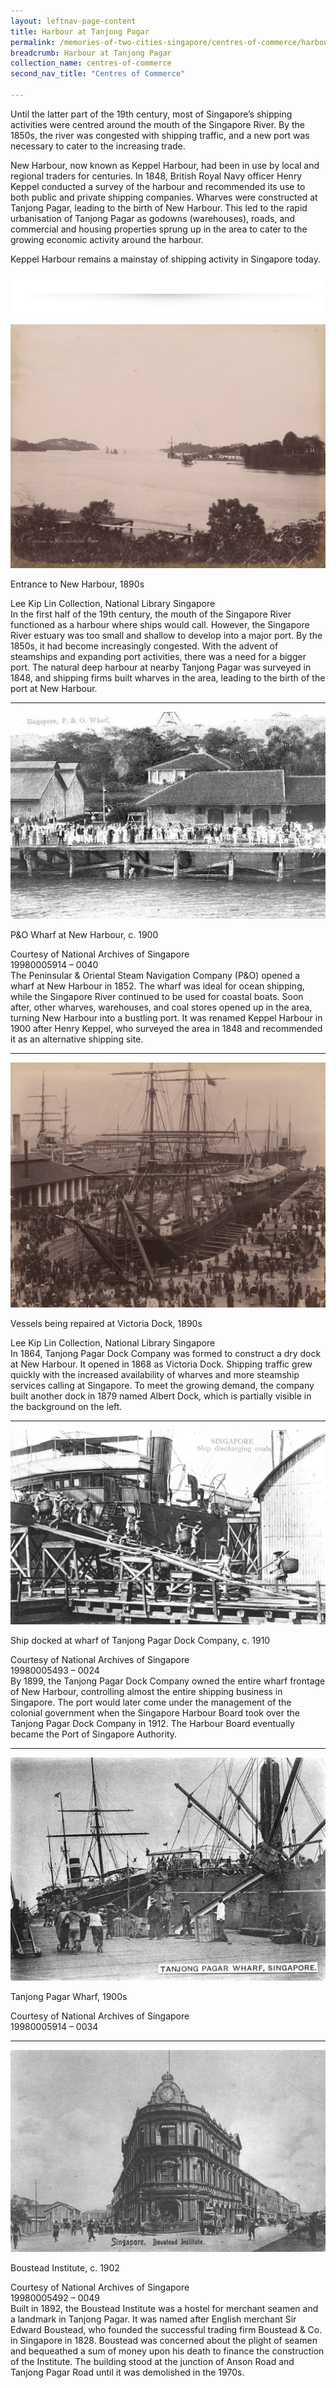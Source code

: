 ```yaml
---
layout: leftnav-page-content
title: Harbour at Tanjong Pagar
permalink: /memories-of-two-cities-singapore/centres-of-commerce/harbour-at-tanjong-pagar/
breadcrumb: Harbour at Tanjong Pagar
collection_name: centres-of-commerce
second_nav_title: "Centres of Commerce"

---
```

Until the latter part of the 19th century, most of Singapore’s shipping activities were centred around the mouth of the Singapore River. By the 1850s, the river was congested with shipping traffic, and a new port was necessary to cater to the increasing trade.

New Harbour, now known as Keppel Harbour, had been in use by local and regional traders for centuries. In 1848, British Royal Navy officer Henry Keppel conducted a survey of the harbour and recommended its use to both public and private shipping companies. Wharves were constructed at Tanjong Pagar, leading to the birth of New Harbour. This led to the rapid urbanisation of Tanjong Pagar as godowns (warehouses), roads, and commercial and housing properties sprung up in the area to cater to the growing economic activity around the harbour.

Keppel Harbour remains a mainstay of shipping activity in Singapore today.
<p></p>

![---](/images/partition.jpg)

![Entrance to New Harbour, 1890s ](/images/centres-of-commerce/Sub3-1-entrance-to-new-harbour.jpg)
<div class="custom-caption">
<div><p>Entrance to New Harbour, 1890s</p></div>
<div>Lee Kip Lin Collection, National Library Singapore</div>
</div>
In the first half of the 19th century, the mouth of the Singapore River functioned as a harbour where ships would call. However, the Singapore River estuary was too small and shallow to develop into a major port. By the 1850s, it had become increasingly congested. With the advent of steamships and expanding port activities, there was a need for a bigger port. The natural deep harbour at nearby Tanjong Pagar was surveyed in 1848, and shipping firms built wharves in the area, leading to the birth of the port at New Harbour.
<p></p>
<p></p>
<hr>

![P&O Wharf at New Harbour, c. 1900](/images/centres-of-commerce/Sub3-2-pno-wharf-at-new-harbour-rz.jpg)
<div class="custom-caption">
<div><p>P&amp;O Wharf at New Harbour, c. 1900</p></div>
<div>Courtesy of National Archives of Singapore</div>
<div>19980005914 – 0040</div>
</div>
The Peninsular &amp; Oriental Steam Navigation Company (P&amp;O) opened a wharf at New Harbour in 1852. The wharf was ideal for ocean shipping, while the Singapore River continued to be used for coastal boats. Soon after, other wharves, warehouses, and coal stores opened up in the area, turning New Harbour into a bustling port. It was renamed Keppel Harbour in 1900 after Henry Keppel, who surveyed the area in 1848 and recommended it as an alternative shipping site.
<p></p>
<p></p>
<hr>

![Vessels being repaired in Victoria Dock, 1890s](/images/centres-of-commerce/Sub3-3-vessels-being-repaired-in-victoria-dock.jpg)
<div class="custom-caption">
<div><p>Vessels being repaired at Victoria Dock, 1890s</p></div>
<div>Lee Kip Lin Collection, National Library Singapore</div>
</div>
In 1864, Tanjong Pagar Dock Company was formed to construct a dry dock at New Harbour. It opened in 1868 as Victoria Dock. Shipping traffic grew quickly with the increased availability of wharves and more steamship services calling at Singapore. To meet the growing demand, the company built another dock in 1879 named Albert Dock, which is partially visible in the background on the left.
<p></p>
<p></p>
<hr>

![Ship docked at wharf of Tanjong Pagar Dock Company, c. 1910](/images/centres-of-commerce/Sub3-4-ship-docked-at-wharf-of-tanjong-pagar-dock-cr.jpg)
<div class="custom-caption">
<div><p>Ship docked at wharf of Tanjong Pagar Dock Company, c. 1910</p></div>
<div>Courtesy of National Archives of Singapore</div>
<div>19980005493 – 0024</div>
</div>
By 1899, the Tanjong Pagar Dock Company owned the entire wharf frontage of New Harbour, controlling almost the entire shipping business in Singapore. The port would later come under the management of the colonial government when the Singapore Harbour Board took over the Tanjong Pagar Dock Company in 1912. The Harbour Board eventually became the Port of Singapore Authority.
<p></p>
<p></p>
<hr>

![Tanjong Pagar Wharf, 1900s](/images/centres-of-commerce/Sub3-5-tanjong-pagar-wharf-rz.jpg)
<div class="custom-caption">
<div><p>Tanjong Pagar Wharf, 1900s</p></div>
<div>Courtesy of National Archives of Singapore</div>
<div>19980005914 – 0034</div>
</div>
<p></p>
<p></p>
<hr>

![Boustead Institute, c. 1902](/images/centres-of-commerce/Sub3-6-boustead-institute-cr.jpg)
<div class="custom-caption">
<div><p>Boustead Institute, c. 1902</p></div>
<div>Courtesy of National Archives of Singapore</div>
<div>19980005492 – 0049</div>
</div>
Built in 1892, the Boustead Institute was a hostel for merchant seamen and a landmark in Tanjong Pagar. It was named after English merchant Sir Edward Boustead, who founded the successful trading firm Boustead &amp; Co. in Singapore in 1828. Boustead was concerned about the plight of seamen and bequeathed a sum of money upon his death to finance the construction of the Institute. The building stood at the junction of Anson Road and Tanjong Pagar Road until it was demolished in the 1970s.
<p></p>
<p></p>
